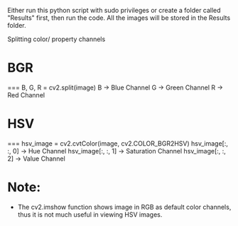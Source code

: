 Either run this python script with sudo privileges or create a folder called "Results" first, then run the code. All the images will be stored in the Results folder.

Splitting color/ property channels

# BGR
===
B, G, R = cv2.split(image)
B -> Blue Channel
G -> Green Channel
R -> Red Channel


# HSV
===
hsv_image = cv2.cvtColor(image, cv2.COLOR_BGR2HSV)
hsv_image[:, :, 0] -> Hue Channel
hsv_image[:, :, 1] -> Saturation Channel
hsv_image[:, :, 2] -> Value Channel

Note: 
=====
- The cv2.imshow function shows image in RGB as default color channels, thus it is not much useful in viewing HSV images.
